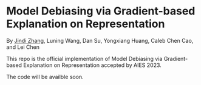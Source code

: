 # Model Debiasing via Gradient-based Explanation on Representation
By [Jindi Zhang](https://dexterjz.github.io/), Luning Wang, Dan Su, Yongxiang Huang, Caleb Chen Cao, and Lei Chen

This repo is the official implementation of Model Debiasing via Gradient-based Explanation on Representation accepted by AIES 2023.

The code will be availble soon.
